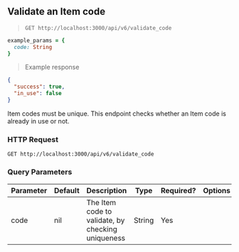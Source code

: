 ## Validate an Item code

> `GET http://localhost:3000/api/v6/validate_code`

```ruby
example_params = {
  code: String
}
```

> Example response

```json
{
  "success": true,
  "in_use": false
}
```

Item codes must be unique. This endpoint checks whether an Item code is already in use or not.

### HTTP Request

`GET http://localhost:3000/api/v6/validate_code`

### Query Parameters

Parameter | Default | Description | Type | Required? | Options
--------- | ------- | ----------- | ---- | --------- | -------
code | nil | The Item code to validate, by checking uniqueness | String | Yes  